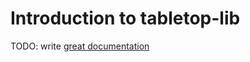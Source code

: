 # Introduction to tabletop-lib

TODO: write [great documentation](http://jacobian.org/writing/great-documentation/what-to-write/)
